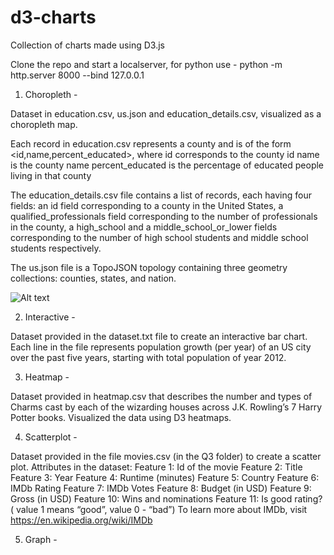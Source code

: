 # d3-charts
Collection of charts made using D3.js

Clone the repo and start a localserver, for python use - python -m http.server 8000 --bind 127.0.0.1

1. Choropleth - 

Dataset in education.csv, us.json and education_details.csv, visualized as a choropleth map.

Each record in education.csv represents a county and is of the form <id,name,percent_educated>, where
id corresponds to the county id
name is the county name
percent_educated is the percentage of educated people living in that county

The education_details.csv file contains a list of records, each having four fields:
an id field corresponding to a county in the United States,
a qualified_professionals field corresponding to the number of professionals in the county,
a high_school and a middle_school_or_lower fields corresponding to the number of high school students and middle school students respectively.

The us.json file is a TopoJSON topology containing three geometry collections: counties, states, and nation.

![Alt text](blob/master/images/choropleth.png?raw=true "Choropleth")

2. Interactive - 

Dataset provided in the dataset.txt file to create an interactive bar chart. Each line in the file represents population growth (per year) of an US city over the past five years, starting with total population of year 2012.


3. Heatmap -

Dataset provided in heatmap.csv that describes the number and types of Charms cast by each of the wizarding houses across J.K. Rowling’s 7 Harry Potter books. Visualized the data using D3 heatmaps.

4. Scatterplot - 

Dataset provided in the file movies.csv (in the Q3 folder) to create a scatter plot.
Attributes in the dataset:
Feature 1: Id of the movie
Feature 2: Title
Feature 3: Year
Feature 4: Runtime (minutes)
Feature 5: Country
Feature 6: IMDb Rating
Feature 7: IMDb Votes
Feature 8: Budget (in USD)
Feature 9: Gross (in USD)
Feature 10: Wins and nominations
Feature 11: Is good rating? ( value 1 means “good”, value 0 - “bad”)
To learn more about IMDb, visit https://en.wikipedia.org/wiki/IMDb

5. Graph - 
